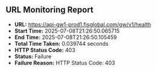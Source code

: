 ## URL Monitoring Report

- **URL:** https://api-gw1-prod1.fisglobal.com/gw/v1/health
- **Start Time:** 2025-07-08T21:26:50.065715
- **End Time:** 2025-07-08T21:26:50.105459
- **Total Time Taken:** 0.039744 seconds
- **HTTP Status Code:** 403
- **Status:** Failure
- **Failure Reason:** HTTP Status Code: 403
